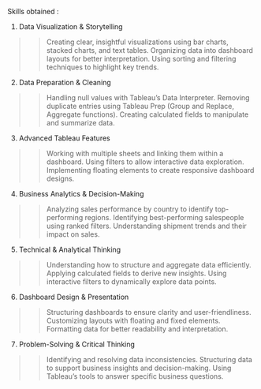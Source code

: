 Skills obtained :

1. Data Visualization & Storytelling
>> Creating clear, insightful visualizations using bar charts, stacked charts, and text tables.
>> Organizing data into dashboard layouts for better interpretation.
>> Using sorting and filtering techniques to highlight key trends.

2. Data Preparation & Cleaning
>> Handling null values with Tableau’s Data Interpreter.
>> Removing duplicate entries using Tableau Prep (Group and Replace, Aggregate functions).
>> Creating calculated fields to manipulate and summarize data.

3. Advanced Tableau Features
>> Working with multiple sheets and linking them within a dashboard.
>> Using filters to allow interactive data exploration.
>> Implementing floating elements to create responsive dashboard designs.

4. Business Analytics & Decision-Making
>> Analyzing sales performance by country to identify top-performing regions.
>> Identifying best-performing salespeople using ranked filters.
>> Understanding shipment trends and their impact on sales.

5. Technical & Analytical Thinking
>> Understanding how to structure and aggregate data efficiently.
>> Applying calculated fields to derive new insights.
>> Using interactive filters to dynamically explore data points.

6. Dashboard Design & Presentation
>> Structuring dashboards to ensure clarity and user-friendliness.
>> Customizing layouts with floating and fixed elements.
>> Formatting data for better readability and interpretation.

7. Problem-Solving & Critical Thinking
>> Identifying and resolving data inconsistencies.
>> Structuring data to support business insights and decision-making.
>> Using Tableau’s tools to answer specific business questions.

